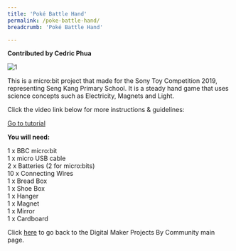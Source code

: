 ```yaml
---
title: 'Poké Battle Hand'
permalink: /poke-battle-hand/
breadcrumb: 'Poké Battle Hand'

---
```


**Contributed by Cedric Phua**

![1](/images/in-schools/digital-maker/projects/fun-and-games/poke-battle-hand.png)

This is a micro:bit project that made for the Sony Toy Competition 2019, representing Seng Kang Primary School. It is a steady hand game that uses science concepts such as Electricity, Magnets and Light.

Click the video link below for more instructions & guidelines:<br>

<a href="https://www.youtube.com/watch?v=Ft3YF0x79W4&t=25s" target="_blank">Go to tutorial</a><br>

**You will need:**<br>

1 x BBC micro:bit<br>
1 x micro USB cable<br>
2 x Batteries (2 for micro:bits)<br>
10 x Connecting Wires<br>
1 x Bread Box<br>
1 x Shoe Box<br>
1 x Hanger<br>
1 x Magnet<br>
1 x Mirror<br>
1 x Cardboard

Click [here](/in-schools/digital-maker/projects/) to go back to the Digital Maker Projects By Community main page.
